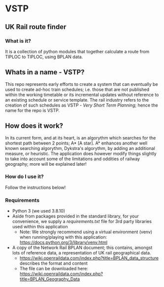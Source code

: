 # VSTP
## UK Rail route finder

### What is it?
It is a collection of python modules that together calculate a route from TIPLOC to TIPLOC, using BPLAN data.

## Whats in a name - VSTP?
This repo represents early efforts to create a system that can eventually be used to create ad-hoc train schedules; i.e. those that are not published within the working timetable or its incremental updates without reference to an existing schedule or service template. The rail industry refers to the creation of such schedules as VSTP - *Very Short Term Planning*; hence the name for the repo is VSTP.

## How does it work?
In its current form, and at its heart, is an algorythm which searches for the shortest path between 2 points; A* [A star]. A* enhances another well known searching algorythm, Dykstra's algorythm, by adding an additional measure, or heuristic. The application does however modify things slightly to take into account some of the limitations and oddities of railway geography; more will be explained later!

### How do I use it?
Follow the instructions below!

### Requirements
* Python 3 (we used 3.8.10)
* Aside from packages provided in the standard library, for your convenience, we supply a *requirements.txt* file for 3rd party libraries used within this application
  * Note: We strongly recommend using a virtual environment (venv) when running/playing with this application: https://docs.python.org/3/library/venv.html
* A copy of the Network Rail BPLAN document; this contains, amongst lots of reference data, a representation of UK rail geographical data.
  * https://wiki.openraildata.com/index.php?title=BPLAN_data_structure describes the format and content
  * The file can be downloaded here: https://wiki.openraildata.com/index.php?title=BPLAN_Geography_Data


